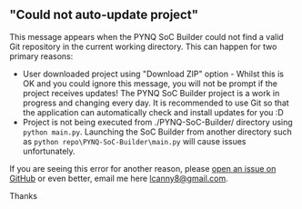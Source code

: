 ## "Could not auto-update project"

This message appears when the PYNQ SoC Builder could not find a valid Git repository in the current working directory. This can happen for two primary reasons:

 - User downloaded project using "Download ZIP" option - Whilst this is OK and you could ignore this message, you will not be prompt if the project receives updates! The PYNQ SoC Builder project is a work in progress and changing every day. It is recommended to use Git so that the application can automatically check and install updates for you :D
 - Project is not being executed from ./PYNQ-SoC-Builder/ directory using ```python main.py```. Launching the SoC Builder from another directory such as ```python repo\PYNQ-SoC-Builder\main.py``` will cause issues unfortunately.

If you are seeing this error for another reason, please [open an issue on GitHub](https://github.com/Logicademy/PYNQ-SoC-Builder/issues) or even better, email me here [lcanny8@gmail.com](mailto:lcanny8@gmail.com).

Thanks

